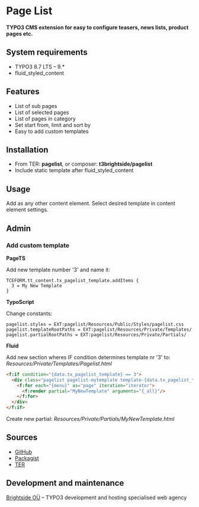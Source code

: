 # Page List

**TYPO3 CMS extension for easy to configure teasers, news lists, product pages etc.**

## System requirements

- TYPO3 8.7 LTS – 9.*
- fluid_styled_content

## Features

- List of sub pages
- List of selected pages
- List of pages in category
- Set start from, limit and sort by
- Easy to add custom templates

## Installation

 - From TER: **pagelist**, or composer: **t3brightside/pagelist**
 - Include static template after fluid_styled_content

## Usage

Add as any other content element. Select desired template in content element settings.

## Admin

### Add custom template

**PageTS**

Add new template number '3' and name it:
```typoscript
TCEFORM.tt_content.tx_pagelist_template.addItems {
  3 = My New Template
}
```

**TypoScript**

Change constants:
```typoscript
pagelist.styles = EXT:pagelist/Resources/Public/Styles/pagelist.css
pagelist.templateRootPaths = EXT:pagelist/Resources/Private/Templates/
pagelist.partialRootPaths = EXT:pagelist/Resources/Private/Partials/
```

**Fluid**

Add new section wheres IF condition determines template nr '3' to: _Resources/Private/Templates/Pagelist.html_
```html
<f:if condition="{data.tx_pagelist_template} == 3">
  <div class="pagelist pagelist-mytemplate template-{data.tx_pagelist_template}">
    <f:for each="{menu}" as="page" iteration="iterator">
      <f:render partial="MyNewTemplate" arguments="{_all}"/>
    </f:for>
  </div>
</f:if>
```
Create new partial: _Resources/Private/Partials/MyNewTemplate.html_

## Sources

-  [GitHub][a47ab545]
-  [Packagist][40819ab1]
-  [TER][15e0f507]

  [a47ab545]: https://github.com/t3brightside/pagelist "GitHub"
  [40819ab1]: https://packagist.org/packages/t3brightside/pagelist "Packagist"
  [15e0f507]: https://extensions.typo3.org/extension/pagelist/ "Typo3 Extension Repository"

Development and maintenance
---------------------------

[Brightside OÜ][ab26eed2] – TYPO3 development and hosting specialised web agency

  [ab26eed2]: https://t3brightside.com/ "TYPO3 specialized web agency"
